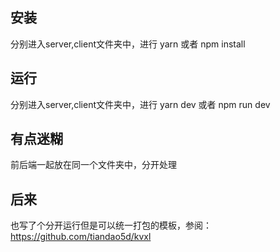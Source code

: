 ## 安装
分别进入server,client文件夹中，进行
yarn 或者 npm install

## 运行
分别进入server,client文件夹中，进行
yarn dev 或者 npm run dev

## 有点迷糊
前后端一起放在同一个文件夹中，分开处理

## 后来
也写了个分开运行但是可以统一打包的模板，参阅：https://github.com/tiandao5d/kvxl
